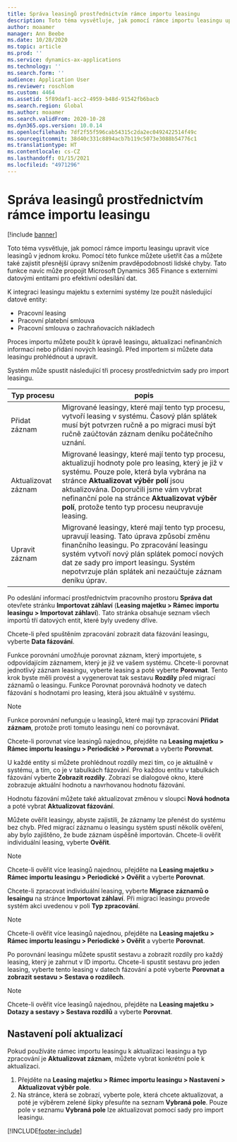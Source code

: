 ```yaml
---
title: Správa leasingů prostřednictvím rámce importu leasingu
description: Toto téma vysvětluje, jak pomocí rámce importu leasingu upravit více leasingů najednou.
author: moaamer
manager: Ann Beebe
ms.date: 10/28/2020
ms.topic: article
ms.prod: ''
ms.service: dynamics-ax-applications
ms.technology: ''
ms.search.form: ''
audience: Application User
ms.reviewer: roschlom
ms.custom: 4464
ms.assetid: 5f89daf1-acc2-4959-b48d-91542fb6bacb
ms.search.region: Global
ms.author: moaamer
ms.search.validFrom: 2020-10-28
ms.dyn365.ops.version: 10.0.14
ms.openlocfilehash: 7df2f55f596cab54315c2da2ec0492422514f49c
ms.sourcegitcommit: 38d40c331c8894acb7b119c5073e3088b54776c1
ms.translationtype: HT
ms.contentlocale: cs-CZ
ms.lasthandoff: 01/15/2021
ms.locfileid: "4971296"
---
```

# <a name="manage-leases-through-the-lease-import-framework"></a>Správa leasingů prostřednictvím rámce importu leasingu

[!include [banner](../includes/banner.md)]

Toto téma vysvětluje, jak pomocí rámce importu leasingu upravit více leasingů v jednom kroku. Pomocí této funkce můžete ušetřit čas a můžete také zajistit přesnější úpravy snížením pravděpodobnosti lidské chyby. Tato funkce navíc může propojit Microsoft Dynamics 365 Finance s externími datovými entitami pro efektivní odesílání dat.

K integraci leasingu majektu s externími systémy lze použít následující datové entity:

- Pracovní leasing
- Pracovní platební smlouva
- Pracovní smlouva o zachraňovacích nákladech

Proces importu můžete použít k úpravě leasingu, aktualizaci nefinančních informací nebo přidání nových leasingů. Před importem si můžete data leasingu prohlédnout a upravit.

Systém může spustit následující tři procesy prostřednictvím sady pro import leasingu.

| Typ procesu  | popis |
|---------------|-------------|
| Přidat záznam    | Migrované leasingy, které mají tento typ procesu, vytvoří leasing v systému. Časový plán splátek musí být potvrzen ručně a po migraci musí být ručně zaúčtován záznam deníku počátečního uznání. |
| Aktualizovat záznam | Migrované leasingy, které mají tento typ procesu, aktualizují hodnoty pole pro leasing, který je již v systému. Pouze pole, která byla vybrána na stránce **Aktualizovat výběr polí** jsou aktualizována. Doporučili jsme vám vybrat nefinanční pole na stránce **Aktualizovat výběr polí**, protože tento typ procesu neupravuje leasing. |
| Upravit záznam | Migrované leasingy, které mají tento typ procesu, upravují leasing. Tato úprava způsobí změnu finančního leasingu. Po zpracování leasingu systém vytvoří nový plán splátek pomocí nových dat ze sady pro import leasingu. Systém nepotvrzuje plán splátek ani nezaúčtuje záznam deníku úprav. |

Po odeslání informací prostřednictvím pracovního prostoru **Správa dat** otevřete stránku **Importovat záhlaví** (**Leasing majetku \> Rámec importu leasingu \> Importovat záhlaví**). Tato stránka obsahuje seznam všech importů tří datových entit, které byly uvedeny dříve.

Chcete-li před spuštěním zpracování zobrazit data fázování leasingu, vyberte **Data fázování**.

Funkce porovnání umožňuje porovnat záznam, který importujete, s odpovídajícím záznamem, který je již ve vašem systému. Chcete-li porovnat jednotlivý záznam leasingu, vyberte leasing a poté vyberte **Porovnat**. Tento krok byste měli provést a vygenerovat tak sestavu **Rozdíly** před migrací záznamů o leasingu. Funkce Porovnat porovnává hodnoty ve datech fázování s hodnotami pro leasing, která jsou aktuálně v systému.

> [!NOTE]
> Funkce porovnání nefunguje u leasingů, které mají typ zpracování **Přidat záznam**, protože proti tomuto leasingu není co porovnávat.
>
> Chcete-li porovnat více leasingů najednou, přejděte na **Leasing majetku \> Rámec importu leasingu \> Periodické \> Porovnat** a vyberte **Porovnat**.

U každé entity si můžete prohlédnout rozdíly mezi tím, co je aktuálně v systému, a tím, co je v tabulkách fázování. Pro každou entitu v tabulkách fázování vyberte **Zobrazit rozdíly**. Zobrazí se dialogové okno, které zobrazuje aktuální hodnotu a navrhovanou hodnotu fázování.

Hodnotu fázování můžete také aktualizovat změnou v sloupci **Nová hodnota** a poté vybrat **Aktualizovat fázování**.

Můžete ověřit leasingy, abyste zajistili, že záznamy lze přenést do systému bez chyb. Před migrací záznamu o leasingu systém spustí několik ověření, aby bylo zajištěno, že bude záznam úspěšně importován. Chcete-li ověřit individuální leasing, vyberte **Ověřit**.

> [!NOTE]
> Chcete-li ověřit více leasingů najednou, přejděte na **Leasing majetku \> Rámec importu leasingu \> Periodické \> Ověřit** a vyberte **Porovnat**.

Chcete-li zpracovat individuální leasing, vyberte **Migrace záznamů o lesaingu** na stránce **Importovat záhlaví**. Při migraci leasingu provede systém akci uvedenou v poli **Typ zpracování**.

> [!NOTE]
> Chcete-li ověřit více leasingů najednou, přejděte na **Leasing majetku \> Rámec importu leasingu \> Periodické \> Ověřit** a vyberte **Porovnat**.

Po porovnání leasingu můžete spustit sestavu a zobrazit rozdíly pro každý leasing, který je zahrnut v ID importu. Chcete-li spustit sestavu pro jeden leasing, vyberte tento leasing v datech fázování a poté vyberte **Porovnat a zobrazit sestavu \> Sestava o rozdílech**.

> [!NOTE]
> Chcete-li ověřit více leasingů najednou, přejděte na **Leasing majetku \> Dotazy a sestavy \> Sestava rozdílů** a vyberte **Porovnat**.

## <a name="set-up-update-fields"></a>Nastavení polí aktualizací

Pokud používáte rámec importu leasingu k aktualizaci leasingu a typ zpracování je **Aktualizovat záznam**, můžete vybrat konkrétní pole k aktualizaci.

1. Přejděte na **Leasing majetku \> Rámec importu leasingu \> Nastavení \> Aktualizovat výběr pole**.
2. Na stránce, která se zobrazí, vyberte pole, která chcete aktualizovat, a poté je výběrem zelené šipky přesuňte na seznam **Vybraná pole**. Pouze pole v seznamu **Vybraná pole** lze aktualizovat pomocí sady pro import leasingu.


[!INCLUDE[footer-include](../../includes/footer-banner.md)]